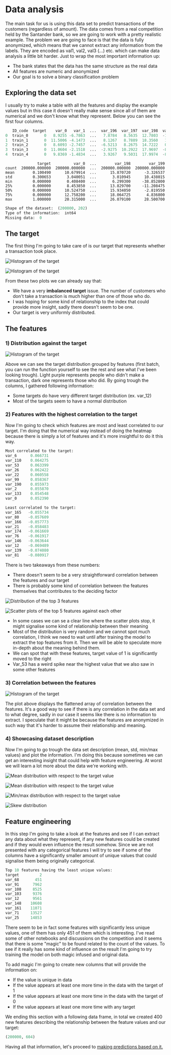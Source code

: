 # Data analysis

The main task for us is using this data set to predict transactions of the customers (regardless of amount). The data comes from a real competition held by the Santander bank, so we are going to work with a pretty realistic example. The problem we are going to face is that the data is fully anonymized, which means that we cannot extract any information from the labels. They are encoded as val1, val2, val3 (...) etc. which can make data analysis a little bit harder. Just to wrap the most important information up:

- The bank states that the data has the same structure as the real data
- All features are numeric and anonymized
- Our goal is to solve a binary classification problem



## Exploring the data set

I usually try to make a table with all the features and display the example values but in this case it doesn't really make sense since all of them are numerical and we don't know what they represent. Below you can see the first four columns.

```python
   ID_code  target    var_0   var_1  ...  var_196  var_197  var_198  var_199
0  train_0       0   8.9255 -6.7863  ...   7.8784   8.5635  12.7803  -1.0914
1  train_1       0  11.5006 -4.1473  ...   8.1267   8.7889  18.3560   1.9518
2  train_2       0   8.6093 -2.7457  ...  -6.5213   8.2675  14.7222   0.3965
3  train_3       0  11.0604 -2.1518  ...  -2.9275  10.2922  17.9697  -8.9996
4  train_4       0   9.8369 -1.4834  ...   3.9267   9.5031  17.9974  -8.8104
```

```
              target          var_0  ...        var_198        var_199
count  200000.000000  200000.000000  ...  200000.000000  200000.000000
mean        0.100490      10.679914  ...      15.870720      -3.326537
std         0.300653       3.040051  ...       3.010945      10.438015
min         0.000000       0.408400  ...       6.299300     -38.852800
25%         0.000000       8.453850  ...      13.829700     -11.208475
50%         0.000000      10.524750  ...      15.934050      -2.819550
75%         0.000000      12.758200  ...      18.064725       4.836800
max         1.000000      20.315000  ...      26.079100      28.500700
```

```Python
Shape of the dataset:  (200000, 202)
Type of the information:  int64
Missing data:  0
```



## The target

The first thing I'm going to take care of is our target that represents whether a transaction took place.

![Histogram of the target](./plots/target-hist.png)

![Histogram of the target](./plots/target-hist-violin.png)

From these two plots we can already say that:

- We have a very **imbalanced target** issue. The number of customers who don't take a transaction is much higher than one of those who do.
- I was hoping for some kind of relationship to the index that could provide more insight, sadly there doesn't seem to be one.
- Our target is very uniformly distributed.



## The features

### 1) Distribution against the target

![Histogram of the target](./plots/dist-target-features.png)

Above we can see the target distribution grouped by features (first batch, you can run the function yourself to see the rest and see what I've been looking trough). Light purple represents people who didn't make a transaction, dark one represents those who did. By going trough the columns, I gathered following information:

- Some targets do have very different target distribution (ex. var_12)
- Most of the targets seem to have a normal distribution



### 2) Features with the highest correlation to the target

Now I'm going to check which features are most and least correlated to our target. I'm doing that the numerical way instead of doing the heatmap because there is simply a lot of features and it's more insightful to do it this way.

```Python
Most correlated to the target:
var_6      0.066731
var_110    0.064275
var_53     0.063399
var_26     0.062422
var_22     0.060558
var_99     0.058367
var_190    0.055973
var_2      0.055870
var_133    0.054548
var_0      0.052390
```

```python
Least correlated to the target:
var_165   -0.055734
var_80    -0.057609
var_166   -0.057773
var_21    -0.058483
var_174   -0.061669
var_76    -0.061917
var_146   -0.063644
var_12    -0.069489
var_139   -0.074080
var_81    -0.080917
```

There is two takeaways from these numbers:

- There doesn't seem to be a very straightforward correlation between the features and our target
- There is probably some kind of correlation between the features themselves that contributes to the deciding factor



![Distribution of the top 3 features](./plots/top-dist.png)

![Scatter plots of the top 5 features against each other](./plots/scatter-top-5.png)

- In some cases we can se a clear line where the scatter plots stop, it might signalise some kind of relationship between their meaning
- Most of the distribution is very random and we cannot spot much correlation, I think we need to wait until after training the model to extract the top features from it. Then we will be able to speculate more in-depth about the meaning behind them.
- We can spot that with these features, target value of 1 is significantly moved to the right
- Var_53 has a weird spike near the highest value that we also saw in some other features



### 3) Correlation between the features

![Histogram of the target](./plots/corr-dist.png)

The plot above displays the flattened array of correlation between the features. It's a good way to see if there is any correlation in the data set and to what degree, sadly in our case it seems like there is no information to extract. I speculate that it might be because the features are anonymized in such way that it's harder to assume their relationship and meaning.



### 4) Showcasing dataset description

Now I'm going to go trough the data set description (mean, std, min/max values) and plot the information. I'm doing this because sometimes we can get an interesting insight that could help with feature engineering. At worst we will learn a lot more about the data we're working with.



![Mean distribution with respect to the target value](./plots/mean-dist.png)

![Mean distribution with respect to the target value](./plots/std-dist.png)

![Min/max distribution with respect to the target value](./plots/min-max-dist.png)

![Skew distribution](./plots/skew-dist.png)



## Feature engineering

In this step I'm going to take a look at the features and see if I can extract any data about what they represent, if any new features could be created and if they would even influence the result somehow. Since we are not presented with any categorical features I will try to see if some of the columns have a significantly smaller amount of unique values that could signalise them being originally categorical.

```python
Top 10 features having the least unique values:
target         2
var_68       451
var_91      7962
var_108     8525
var_103     9376
var_12      9561
var_148    10608
var_161    11071
var_71     13527
var_25     14853
```

There seem to be in fact some features with significantly less unique values, one of them has only 451 of them which is interesting. I've read some of other notebooks and discussions on the competition and it seems that there is some "magic" to be found related to the count of the values. To see if it really has some kind of influence on the result I'm going to try training the model on both magic infused and original data.

To add magic I'm going to create new columns that will provide the information on:

- If the value is unique in data
- If the value appears at least one more time in the data with the target of 1
- If the value appears at least one more time in the data with the target of 0
- If the value appears at least one more time with any target



We ending this section with a following data frame, in total we created 400 new features describing the relationship between the feature values and our target:

```Python
(200000, 604)
```


Having all that information, let's proceed to [making predictions based on it.](https://github.com/haixei/stantander-competition/blob/master/docs/predictions.md)

